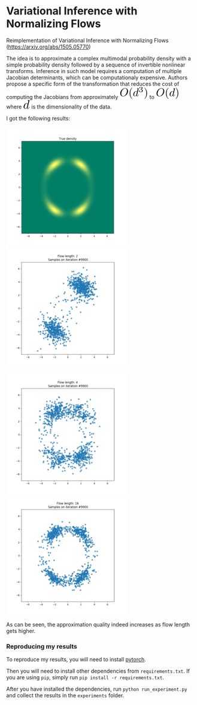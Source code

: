 # Variational Inference with Normalizing Flows

Reimplementation of Variational Inference with Normalizing Flows (https://arxiv.org/abs/1505.05770)

The idea is to approximate a complex multimodal probability density with a simple probability density followed by a sequence of invertible nonlinear transforms. Inference in such model requires a computation of multiple Jacobian determinants, which can be computationaly expensive. Authors propose a specific form of the transformation that reduces the cost of computing the Jacobians from approximately ![](/assets/cubic_d.svg) to ![](/assets/linear_d.svg) where ![](/assets/simple_d.svg) is the dimensionality of the data.

I got the following results:

<p align="left">
  <img src="/assets/density.png" width="320"/>
  <img src="/assets/flow_2.png" width="320"/>
</p>


<p align="left">
  <img src="/assets/flow_4.png" width="320"/>
  <img src="/assets/flow_16.png" width="320"/>
</p>

As can be seen, the approximation quality indeed increases as flow length gets higher.

### Reproducing my results

To reproduce my results, you will need to install [pytorch](http://pytorch.org/).

Then you will need to install other dependencies from ```requirements.txt```. If you are using ```pip```, simply run ```pip install -r requirements.txt```.

After you have installed the dependencies, run ```python run_experiment.py``` and collect the results in the ```experiments``` folder.
